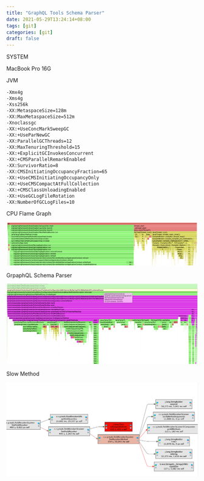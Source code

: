 ```yaml
---
title: "GraphQL Tools Schema Parser"
date: 2021-05-29T13:24:14+08:00
tags: [git]
categories: [git]
draft: false
---
```

SYSTEM

MacBook Pro 16G

JVM

```properties
-Xmx4g
-Xms4g
-Xss256k
-XX:MetaspaceSize=128m
-XX:MaxMetaspaceSize=512m
-Xnoclassgc
-XX:+UseConcMarkSweepGC
-XX:+UseParNewGC
-XX:ParallelGCThreads=12
-XX:MaxTenuringThreshold=15
-XX:+ExplicitGCInvokesConcurrent
-XX:+CMSParallelRemarkEnabled
-XX:SurvivorRatio=8
-XX:CMSInitiatingOccupancyFraction=65
-XX:+UseCMSInitiatingOccupancyOnly
-XX:+UseCMSCompactAtFullCollection
-XX:+CMSClassUnloadingEnabled
-XX:+UseGCLogFileRotation
-XX:NumberOfGCLogFiles=10
```

CPU Flame Graph

![](/images/posts/misc/graphql-tools-cpu-flame-graph-0.png)

GrpaphQL Schema Parser

![](/images/posts/misc/graphql-tools-cpu-flame-graph-2.png)

Slow Method

![](/images/posts/misc/graphql-tools-call-slow.png)
